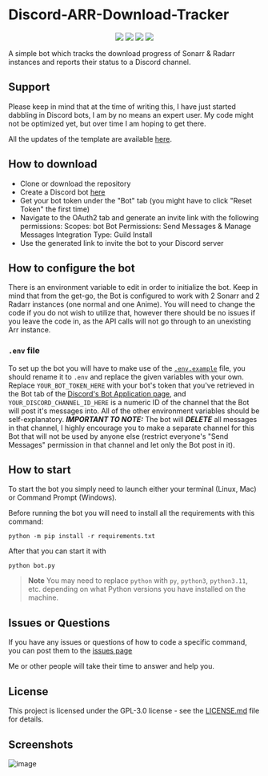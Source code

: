 # Discord-ARR-Download-Tracker

<p align="center">
  <a href="https://github.com/DinoHorvat96/Discord-ARR-Download-Tracker/releases"><img src="https://img.shields.io/github/v/release/DinoHorvat96/Discord-ARR-Download-Tracker"></a>
  <a href="https://github.com/DinoHorvat96/Discord-ARR-Download-Tracker/commits/main"><img src="https://img.shields.io/github/last-commit/DinoHorvat96/Discord-ARR-Download-Tracker"></a>
  <a href="https://github.com/DinoHorvat96/Discord-ARR-Download-Tracker/blob/main/LICENSE.md"><img src="https://img.shields.io/github/license/DinoHorvat96/Discord-ARR-Download-Tracker"></a>
  <a href="https://github.com/DinoHorvat96/Discord-ARR-Download-Tracker"><img src="https://img.shields.io/github/languages/code-size/DinoHorvat96/Discord-ARR-Download-Tracker"></a>
</p>

A simple bot which tracks the download progress of Sonarr &amp; Radarr instances and reports their status to a Discord channel.

## Support

Please keep in mind that at the time of writing this, I have just started dabbling in Discord bots, I am by no means an expert user. My code might not be optimized yet, but over time I am hoping to get there.

All the updates of the template are available [here](UPDATES.md).

## How to download

- Clone or download the repository
- Create a Discord bot [here](https://discord.com/developers/applications)
- Get your bot token under the "Bot" tab (you might have to click "Reset Token" the first time)
- Navigate to the OAuth2 tab and generate an invite link with the following permissions:
  Scopes: bot
  Bot Permissions: Send Messages & Manage Messages
  Integration Type: Guild Install
- Use the generated link to invite the bot to your Discord server

## How to configure the bot

There is an environment variable to edit in order to initialize the bot. Keep in mind that from the get-go, the Bot is configured to work with 2 Sonarr and 2 Radarr instances (one normal and one Anime). You will need to change the code if you do not wish to utilize that, however there should be no issues if you leave the code in, as the API calls will not go through to an unexisting Arr instance.

### `.env` file

To set up the bot you will have to make use of the [`.env.example`](.env.example) file, you should rename it to `.env` and replace the given variables with your own.
Replace `YOUR_BOT_TOKEN_HERE` with your bot's token that you've retrieved in the Bot tab of the [Discord's Bot Application page](https://discord.com/developers/applications), and `YOUR_DISCORD_CHANNEL_ID_HERE` is a numeric ID of the channel that the Bot will post it's messages into. All of the other environment variables should be self-explanatory.
***IMPORTANT TO NOTE:*** The bot will **_DELETE_** all messages in that channel, I highly encourage you to make a separate channel for this Bot that will not be used by anyone else (restrict everyone's "Send Messages" permission in that channel and let only the Bot post in it).

## How to start

To start the bot you simply need to launch either your terminal (Linux, Mac) or Command Prompt (Windows).

Before running the bot you will need to install all the requirements with this command:

```
python -m pip install -r requirements.txt
```

After that you can start it with

```
python bot.py
```

> **Note** You may need to replace `python` with `py`, `python3`, `python3.11`, etc. depending on what Python versions you have installed on the machine.

## Issues or Questions

If you have any issues or questions of how to code a specific command, you can post them to the [issues page](https://github.com/DinoHorvat96/Discord-ARR-Download-Tracker/issues)

Me or other people will take their time to answer and help you.

## License

This project is licensed under the GPL-3.0 license - see the [LICENSE.md](LICENSE.md) file for details.

## Screenshots

![image](https://github.com/user-attachments/assets/a6a99e31-39a5-4914-ab1e-a1d2de671b56)
